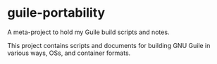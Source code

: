 # guile-portability
A meta-project to hold my Guile build scripts and notes.

This project contains scripts and documents for building GNU Guile in various ways, OSs, and container formats.



